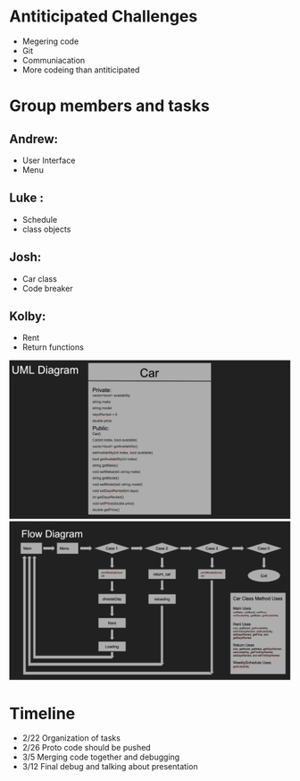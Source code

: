 

# Antiticipated Challenges
   - Megering code
   - Git
   - Communiacation
   - More codeing than antiticipated
# Group members and tasks
## Andrew: 
   - User Interface 
   - Menu 
## Luke : 
   - Schedule
   - class objects
## Josh: 
   - Car class 
   - Code breaker
## Kolby: 
   - Rent 
   - Return functions

![UML Diagram](UML_Diagram.png)
![Flow Diagram](Flow_Diagrams.png)

# Timeline
   - 2/22 Organization of tasks
   - 2/26 Proto code should be pushed
   - 3/5  Merging code together and debugging
   - 3/12 Final debug and talking about presentation
